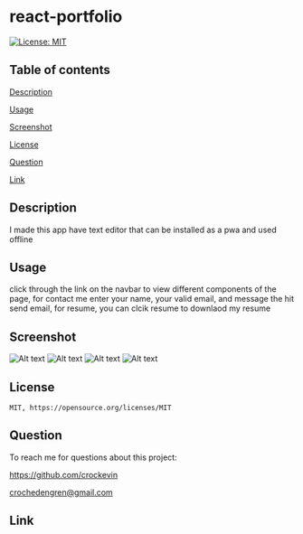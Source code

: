 # react-portfolio
  [![License: MIT](https://img.shields.io/badge/License-MIT-yellow.svg)](https://opensource.org/licenses/MIT)
## Table of contents

[Description](#description)

[Usage](#usage)

[Screenshot](#screenshot)

[License](#license)

[Question](#question)

[Link](#link)


## Description

  I made this app have text editor that can be installed as a pwa and used offline
## Usage

  click through the link on the navbar to view different components of the page, 
  for contact me enter your name, your valid email, and message the hit send email,
  for resume, you can clcik resume to downlaod my resume
## Screenshot
![Alt text](<screenshots/Web capture_14-1-2024_23303_localhost.jpeg>)
![Alt text](<screenshots/Web capture_14-1-2024_232921_localhost.jpeg>)
![Alt text](<screenshots/Web capture_14-1-2024_232938_localhost.jpeg>)
![Alt text](<screenshots/Web capture_14-1-2024_232949_localhost.jpeg>)
## License

    MIT, https://opensource.org/licenses/MIT
## Question

  To reach me for questions about this project:

  https://github.com/crockevin

  crochedengren@gmail.com
## Link
